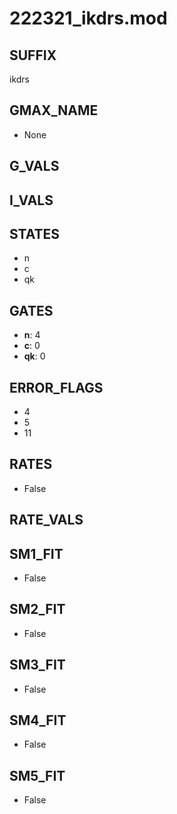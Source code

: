 # 222321_ikdrs.mod

## SUFFIX

ikdrs

## GMAX_NAME

- None

## G_VALS


## I_VALS


## STATES

- n
- c
- qk

## GATES

- **n**: 4
- **c**: 0
- **qk**: 0

## ERROR_FLAGS

- 4
- 5
- 11

## RATES

- False

## RATE_VALS


## SM1_FIT

- False

## SM2_FIT

- False

## SM3_FIT

- False

## SM4_FIT

- False

## SM5_FIT

- False

